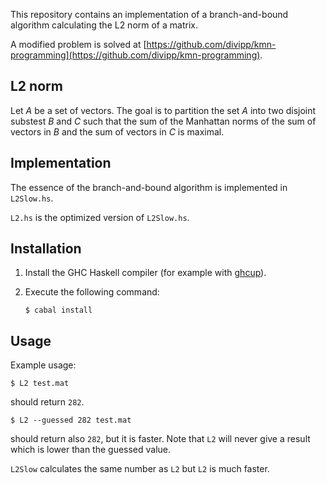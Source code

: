 
This repository contains an implementation of a branch-and-bound algorithm calculating the L2 norm of a matrix.

A modified problem is solved at [https://github.com/divipp/kmn-programming](https://github.com/divipp/kmn-programming).

## L2 norm

Let *A* be a set of vectors.
The goal is to partition the set $A$ into two disjoint substest $B$ and $C$ such
that the sum of the Manhattan norms of the sum of vectors in $B$ and the sum of vectors in $C$ is maximal.


## Implementation

The essence of the branch-and-bound algorithm is implemented in `L2Slow.hs`.

`L2.hs` is the optimized version of `L2Slow.hs`.


## Installation

1.  Install the GHC Haskell compiler (for example with [ghcup](https://www.haskell.org/ghcup/)).
2.  Execute the following command: 

        $ cabal install

## Usage

Example usage:

    $ L2 test.mat

should return `282`.

    $ L2 --guessed 282 test.mat

should return also `282`, but it is faster.
Note that `L2` will never give a result which is lower than the guessed value.

`L2Slow` calculates the same number as `L2` but `L2` is much faster.
